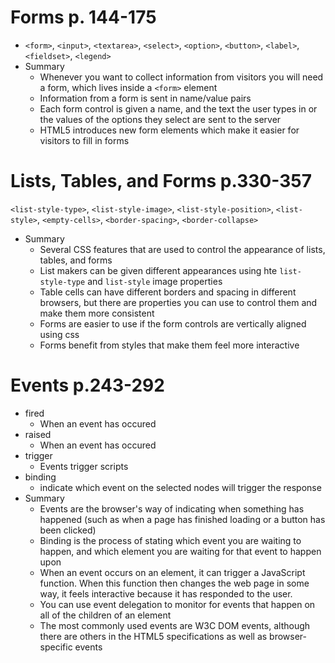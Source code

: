 # Forms p. 144-175
* `<form>`, `<input>`, `<textarea>`, `<select>`, `<option>`, `<button>`, `<label>`, `<fieldset>`, `<legend>`
* Summary
  * Whenever you want to collect information from visitors you will need a form, which lives inside a `<form>` element
  * Information from a form is sent in name/value pairs
  * Each form control is given a name, and the text the user types in or the values of the options they select are sent to the server
  * HTML5 introduces new form elements which make it easier for visitors to fill in forms

# Lists, Tables, and Forms p.330-357
`<list-style-type>`, `<list-style-image>`, `<list-style-position>`, `<list-style>`, `<empty-cells>`, `<border-spacing>`, `<border-collapse>`
* Summary
  * Several CSS features that are used to control the appearance of lists, tables, and forms
  * List makers can be given different appearances using hte `list-style-type` and `list-style` image properties
  * Table cells can have different borders and spacing in different browsers, but there are properties you can use to control them and make them more consistent
  * Forms are easier to use if the form controls are vertically aligned using css
  * Forms benefit from styles that make them feel more interactive

# Events p.243-292
* fired
  * When an event has occured
* raised
  * When an event has occured
* trigger
  * Events trigger scripts
* binding
  * indicate which event on the selected nodes will trigger the response
* Summary
  * Events are the browser's way of indicating when something has happened (such as when a page has finished loading or a button has been clicked)
  * Binding is the process of stating which event you are waiting to happen, and which element you are waiting for that event to happen upon
  * When an event occurs on an element, it can trigger a JavaScript function. When this function then changes the web page in some way, it feels interactive because it has responded to the user.
  * You can use event delegation to monitor for events that happen on all of the children of an element
  * The most commonly used events are W3C DOM events, although there are others in the HTML5 specifications as well as browser-specific events